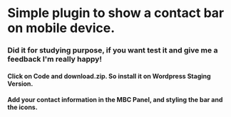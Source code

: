 # Simple plugin to show a contact bar on mobile device.
### Did it for studying purpose, if you want test it and give me a feedback I'm really happy!
#### Click on Code and download.zip. So install it on Wordpress Staging Version. 
#### Add your contact information in the MBC Panel, and styling the bar and the icons. 
